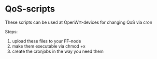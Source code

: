 # QoS-scripts
These scripts can be used at OpenWrt-devices for changing QoS via cron

Steps:

1. upload these files to your FF-node
2. make them executable via chmod +x
3. create the cronjobs in the way you need them
